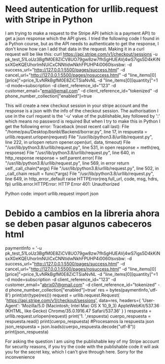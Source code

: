 
# Need autentication for urllib.request with Stripe in Python

I am trying to make a request to the Stripe API (which is a payment API) to get a json response which the API gives. I tried the following code I found in a Python course, but as the API needs to authenticate to get the response, I don't know how can I add that data in the request.
Making it in a curl request will be like this:
curl https://api.stripe.com/v1/checkout/sessions   -u pk_test_51LoUz3BgfM0E8ZiCV8UO79gw8zw7fhSgHUEAVj4wS7igs5D4kKiNsxXGeKQEUhorImNUiCxCNNtidwNkhFPUHP4i0060lsvsbw:   -d success_url="http://127.0.0.1:5500/pages/success.html"   -d cancel_url="http://127.0.0.1:5500/pages/nosuccess.html"   -d "line_items[0][price]"=price_1LvNRkBgfM0E8ZiCTSiaNvNL   -d "line_items[0][quantity]"=1 -d mode=subscription -d client_reference_id="123" -d customer_email="email@email.com" -d client_reference_id="tokenized" -d phone_number_collection["enabled"]=true

This will create a new checkout session in your stripe account and the response is a json with the info of the checkout session.
The authorisation I use in the curl request is the '-u' value of the publishable_key followed by ':' which means no password is required
But when I try to make this in Python I get the following error:
Traceback (most recent call last):
  File "/home/pau/Desktop/bsnbl/Backend/borrar.py", line 17, in <module>
    respuesta = urllib.request.urlopen(request)
  File "/usr/lib/python3.8/urllib/request.py", line 222, in urlopen
    return opener.open(url, data, timeout)
  File "/usr/lib/python3.8/urllib/request.py", line 531, in open
    response = meth(req, response)
  File "/usr/lib/python3.8/urllib/request.py", line 640, in http_response
    response = self.parent.error(
  File "/usr/lib/python3.8/urllib/request.py", line 569, in error
    return self._call_chain(*args)
  File "/usr/lib/python3.8/urllib/request.py", line 502, in _call_chain
    result = func(*args)
  File "/usr/lib/python3.8/urllib/request.py", line 649, in http_error_default
    raise HTTPError(req.full_url, code, msg, hdrs, fp)
urllib.error.HTTPError: HTTP Error 401: Unauthorized

Python code:
import urllib.request
import json

# Debido a cambios en la libreria ahora se deben pasar algunos cabeceros html
paymentInfo = '-u pk_test_51LoUz3BgfM0E8ZiCV8UO79gw8zw7fhSgHUEAVj4wS7igs5D4kKiNsxXGeKQEUhorImNUiCxCNNtidwNkhFPUHP4i0060lsvsbw:   -d success_url="http://127.0.0.1:5500/pages/success.html"   -d cancel_url="http://127.0.0.1:5500/pages/nosuccess.html"   -d "line_items[0][price]"=price_1LvNRkBgfM0E8ZiCTSiaNvNL   -d "line_items[0][quantity]"=1 -d mode=subscription -d client_reference_id="123" -d customer_email="abrix07@gmail.com" -d client_reference_id="tokenized" -d phone_number_collection["enabled"]=true'
res = bytes(paymentInfo,'utf-8')
print(str(type(res))) 
request = urllib.request.Request(
    'https://api.stripe.com/v1/checkout/sessions',
    data=res,
    headers={
        'User-Agent': 'Mozilla/5.0 (Macintosh; Intel Mac OS X 10_9_3) AppleWebKit/537.36 (KHTML, like Gecko) Chrome/35.0.1916.47 Safari/537.36'
    }
)
respuesta = urllib.request.urlopen(request)
print('1. ',respuesta)
cuerpo_respuesta = respuesta.read()
print(cuerpo_respuesta)
#Procesamos la respuesta json
json_respuesta = json.loads(cuerpo_respuesta.decode("utf-8"))
print(json_respuesta)

For asking the question I am using the publishable key of my Stripe account for security reasons, if you try the code with the publishable code it will ask you for the secret key, which I can't give through here. Sorry for the inconvenience

        